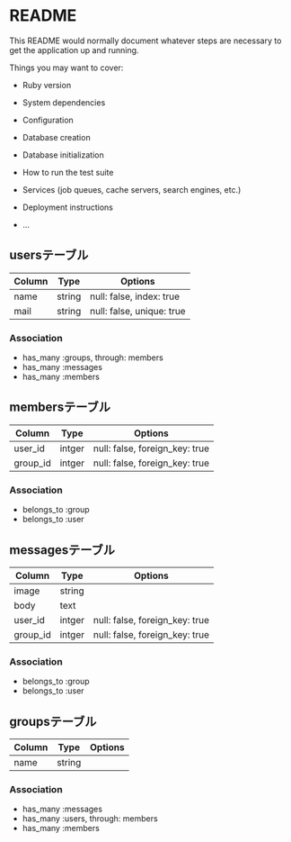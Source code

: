 # README

This README would normally document whatever steps are necessary to get the
application up and running.

Things you may want to cover:

* Ruby version

* System dependencies

* Configuration

* Database creation

* Database initialization

* How to run the test suite

* Services (job queues, cache servers, search engines, etc.)

* Deployment instructions

* ...

## usersテーブル
|Column|Type|Options|
|------|----|-------|
|name|string|null: false, index: true|
|mail|string|null: false, unique: true|

### Association
- has_many :groups, through: members
- has_many :messages
- has_many :members

## membersテーブル

|Column|Type|Options|
|------|----|-------|
|user_id|intger|null: false, foreign_key: true|
|group_id|intger|null: false, foreign_key: true|

### Association
- belongs_to :group
- belongs_to :user

## messagesテーブル

|Column|Type|Options|
|------|----|-------|
|image|string|
|body|text|
|user_id|intger|null: false, foreign_key: true|
|group_id|intger|null: false, foreign_key: true|

### Association
- belongs_to :group
- belongs_to :user

## groupsテーブル

|Column|Type|Options|
|------|----|-------|
|name|string|

### Association
- has_many :messages
- has_many :users, through: members
- has_many :members